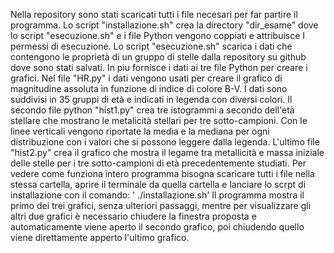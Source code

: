 Nella repository sono stati scaricati tutti i file necesari per far partire il programma. Lo script "installazione.sh" crea la directory "dir_esame" dove lo script "esecuzione.sh" e i file Python vengono coppiati e attribuisce I permessi di esecuzione. Lo script "esecuzione.sh" scarica i dati che contengono le proprietà di un gruppo di stelle dalla repository su github dove sono stati salvati. In piu fornisce i dati ai tre file Python per creare i grafici. Nel file "HR.py" i dati vengono usati per creare il grafico di magnitudine assoluta in funzione di indice di colore B-V. I dati sono suddivisi in 35 gruppi di età e indicati in legenda con diversi colori. Il secondo file python "hist1.py" crea tre istogrammi a secondo dell'età stellare che mostrano le metalicità stellari per tre sotto-campioni. Con le linee verticali vengono riportate la media e la mediana per ogni distribuzione con i valori che si possono leggere dalla legenda. L'ultimo file "hist2.py" crea il grafico che mostra il legame tra metallicità e massa iniziale delle stelle per i tre sotto-campioni di età precedentemente studiati. Per vedere come funziona intero programma bisogna scaricare tutti i file nella stessa cartella, aprire il terminale da quella cartella e lanciare lo scrpt di installazione con il comando: ' ./installazione.sh' Il programma mostra il primo dei trei grafici, senza ulteriori passaggi, mentre per visualizzare gli altri due grafici è necessario chiudere la finestra proposta e automaticamente viene aperto il secondo grafico, poi chiudendo quello viene direttamente apperto l'ultimo grafico.
